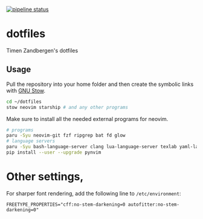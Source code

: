 [![pipeline status](https://gitlab.com/TimenZan/dotfiles/badges/master/pipeline.svg)](https://gitlab.com/TimenZan/dotfiles/-/commits/master)

# dotfiles

Timen Zandbergen's dotfiles

## Usage
Pull the repository into your home folder and then create the symbolic links
with [GNU Stow](https://www.gnu.org/software/stow/).

```sh
cd ~/dotfiles
stow neovim starship # and any other programs
```

Make sure to install all the needed external programs for neovim.
```bash
# programs
paru -Syu neovim-git fzf ripgrep bat fd glow
# language servers
paru -Syu bash-language-server clang lua-language-server texlab yaml-language-server shellcheck pyright jedi-language-server efm-langserver ltex-ls-bin proselint
pip install --user --upgrade pynvim
```

# Other settings,

For sharper font rendering, add the following line to `/etc/environment`:
```
FREETYPE_PROPERTIES="cff:no-stem-darkening=0 autofitter:no-stem-darkening=0"
```
